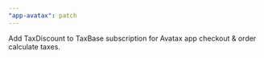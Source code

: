 ```yaml
---
"app-avatax": patch
---
```


Add TaxDiscount to TaxBase subscription for Avatax app checkout & order calculate taxes.
